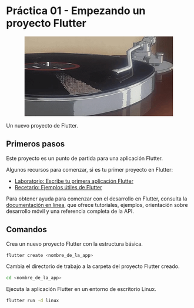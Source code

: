 # Práctica 01 - Empezando un proyecto Flutter

<div align="center">
    <img src="../../../../extras/vinyl.gif" alt="vinyl" width="80%">
</div>

Un nuevo proyecto de Flutter.


## Primeros pasos

Este proyecto es un punto de partida para una aplicación Flutter.

Algunos recursos para comenzar, si es tu primer proyecto en Flutter:

- [Laboratorio: Escribe tu primera aplicación Flutter](https://docs.flutter.dev/get-started/codelab)
- [Recetario: Ejemplos útiles de Flutter](https://docs.flutter.dev/cookbook)

Para obtener ayuda para comenzar con el desarrollo en Flutter, consulta la
[documentación en línea](https://docs.flutter.dev/), que ofrece tutoriales,
ejemplos, orientación sobre desarrollo móvil y una referencia completa de la API.


## Comandos

Crea un nuevo proyecto Flutter con la estructura básica.

```bash
flutter create <nombre_de_la_app>
```

Cambia el directorio de trabajo a la carpeta del proyecto Flutter creado.

```bash
cd <nombre_de_la_app>
```

Ejecuta la aplicación Flutter en un entorno de escritorio Linux.

```bash
flutter run -d linux
```